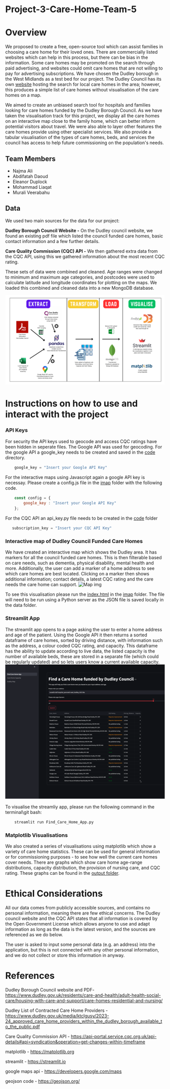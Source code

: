 # Project-3-Care-Home-Team-5

# Overview

We proposed to create a free, open-source tool which can assist families in choosing a care home for their loved ones. There are commercially listed websites which can help in this process, but there can be bias in the information. Some care homes may be promoted on the search through paid advertising, and websites could omit care homes that are not willing to pay for advertising subscriptions. We have chosen the Dudley borough in the West Midlands as a test bed for our project. The Dudley Council has its own [website](https://adultsocialcaremarketplace.dudley.gov.uk/) hosting the search for local care homes in the area; however, this produces a simple list of care homes without visualisation of the care homes on a map.
 
We aimed to create an unbiased search tool for hospitals and families looking for care homes funded by the Dudley Borough Council. As we have taken the visualisation track for this project, we display all the care homes on an interactive map close to the family home, which can better inform potential visitors about travel. We were also able to layer other features the care homes provide using other specialist services. We also provide a tabular visualisation of the types of care homes, beds, and services the council has access to help future commissioning on the population's needs.      
     

## Team Members

- Najma Ali
- Abdifatah Daoud
- Eleanor Duplock
- Mohammad Liaqat
- Murali Veerabahu


## Data
 
We used two main sources for the data for our project:
 
**Dudley Borough Council Website -**
On the Dudley council website, we found an existing pdf file which listed the council funded care homes, basic contact information and a few further details.
 
**Care Quality Commission (CQC) API -**
We then gathered extra data from the CQC API, using this we gathered information about the most recent CQC rating.
 
These sets of data were combined and cleaned. Age ranges were changed to minimum and maximum age categories, and postcodes were used to calculate latitude and longitude coordinates for plotting on the maps.
We loaded this combined and cleaned data into a new MongoDB database.

![alt text](output/DataETLProject3.png)



# Instructions on how to use and interact with the project

### API Keys
For security the API keys used to geocode and access CQC ratings have been hidden in seperate files. The Google API was used for geocoding. For the google API a google_key needs to be created and saved in the [code](code) directory.
```python
    google_key = "Insert your Google API Key"
```
For the interactive maps using Javascript again a google API key is necessay. Please create a config.js file in the [imap](code/imap) folder with the following code.
```javascript
    const config = {
        google_key : "Insert your Google API Key"
    };
```
For the CQC API an api_key.py file needs to be created in the [code](code) folder
```python
   subscription_key = "Insert your CQC API Key"
```


### Interactive map of Dudley Council Funded Care Homes
We have created an interactive map which shows the Dudley area. It has markers for all the council funded care homes. This is then filterable based on care needs, such as dementia, physical disability, mental health and more. Additionally, the user can add a marker of a home address to see which care homes are best located. Clicking on a marker then shows additional information; contact details, a latest CQC rating and the care needs the care home can support. 
 ![Map img](output/Leaflet%20JS%20Map.png)

To see this visualisation please run the [index.html](code/imap/index.html) in the [imap](code/imap) folder. The file will need to be run using a Python server as the JSON file is saved locally in the data folder.

### Streamlit App
The streamlit app opens to a page asking the user to enter a home address and age of the patient. Using the Google API it then returns a sorted dataframe of care homes, sorted by driving distance, with information such as the address, a colour coded CQC rating, and capacity. This dataframe has the ability to update according to live data, the listed capacity is the number of available beds, these are stored in a separate file (which could be regularly updated) and so lets users know a current available capacity.
![App img](output/Streamlit%20App.png)
 
To visualise the streamliy app, please run the following command in the terminal\git bash:
```cmd
    streamlit run Find_Care_Home_App.py
```


### Matplotlib Visualisations
We also created a series of visualisations using matplotlib which show a variety of care home statistics. These can be used for general information or for commissioning purposes - to see how well the current care homes cover needs. There are graphs which show care home age-range distributions, capacity distribution, the provision of nursing care, and CQC rating. These graphs can be found in the [output folder](output).



# Ethical Considerations

All our data comes from publicly accessible sources, and contains no personal information, meaning there are few ethical concerns.
The Dudley council website and the CQC API states that all information is covered by the Open Government License which allows anyone to use and adapt information as long as the data is the latest version, and the sources are referenced as we do below.

The user is asked to input some personal data (e.g. an address) into the application, but this is not connected with any other personal information, and we do not collect or store this information in anyway.


# References

Dudley Borough Council website and PDF- https://www.dudley.gov.uk/residents/care-and-health/adult-health-social-care/housing-with-care-and-support/care-homes-residential-and-nursing/

Dudley List of Contracted Care Home Providers - https://www.dudley.gov.uk/media/ktclgusy/2023-24_approved_care_home_providers_within_the_dudley_borough_available_to_the_public.pdf

Care Quality Commission API - https://api-portal.service.cqc.org.uk/api-details#api=syndication&operation=get-changes-within-timeframe

matplotlib - https://matplotlib.org

streamlit - https://streamlit.io

google maps api - https://developers.google.com/maps

geojson code - https://geojson.org/






